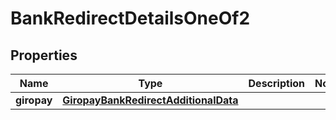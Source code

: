

# BankRedirectDetailsOneOf2


## Properties

| Name | Type | Description | Notes |
|------------ | ------------- | ------------- | -------------|
|**giropay** | [**GiropayBankRedirectAdditionalData**](GiropayBankRedirectAdditionalData.md) |  |  |



